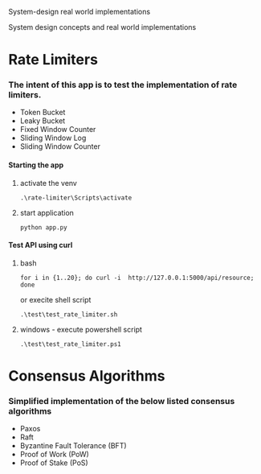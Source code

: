 System-design real world implementations

System design concepts and real world implementations

# Rate Limiters

### The intent of this app is to test the implementation of rate limiters.
- Token Bucket
- Leaky Bucket
- Fixed Window Counter
- Sliding Window Log
- Sliding Window Counter

#### Starting the app
1. activate the venv
   ```
   .\rate-limiter\Scripts\activate
   ```
2. start application
   ```
   python app.py
   ````

#### Test API using curl
1. bash
    ```
    for i in {1..20}; do curl -i  http://127.0.0.1:5000/api/resource; done
    ```
    or execite shell script
    ```
    .\test\test_rate_limiter.sh
    ```
    
2. windows - execute powershell script
    ```
    .\test\test_rate_limiter.ps1

# Consensus Algorithms

### Simplified implementation of the below listed consensus algorithms
- Paxos
- Raft
- Byzantine Fault Tolerance (BFT)
- Proof of Work (PoW)
- Proof of Stake (PoS)
